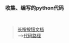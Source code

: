 ### 收集、编写的python代码
<br>

>[长按按钮文档](LongPressButton/README.md)<br>
-->[代码路径](LongPressButton)

<br>

